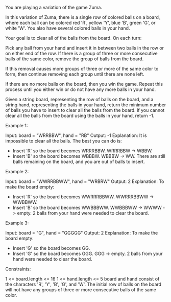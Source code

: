 You are playing a variation of the game Zuma.

In this variation of Zuma, there is a single row of colored balls on a board,
where each ball can be colored red 'R', yellow 'Y', blue 'B', green 'G', or
white 'W'. You also have several colored balls in your hand.

Your goal is to clear all of the balls from the board. On each turn:


Pick any ball from your hand and insert it in between two balls in the row or
on either end of the row.
If there is a group of three or more consecutive balls of the same color,
remove the group of balls from the board.

If this removal causes more groups of three or more of the same color to
form, then continue removing each group until there are none
left.


If there are no more balls on the board, then you win the game.
Repeat this process until you either win or do not have any more balls in
your hand.


Given a string board, representing the row of balls on the board, and a
string hand, representing the balls in your hand, return the minimum number
of balls you have to insert to clear all the balls from the board. If you
cannot clear all the balls from the board using the balls in your hand,
return -1.


Example 1:


Input: board = "WRRBBW", hand = "RB"
Output: -1
Explanation: It is impossible to clear all the balls. The best you can do is:
- Insert 'R' so the board becomes WRRRBBW. WRRRBBW -> WBBW.
- Insert 'B' so the board becomes WBBBW. WBBBW -> WW.
There are still balls remaining on the board, and you are out of balls to
insert.

Example 2:


Input: board = "WWRRBBWW", hand = "WRBRW"
Output: 2
Explanation: To make the board empty:
- Insert 'R' so the board becomes WWRRRBBWW. WWRRRBBWW -> WWBBWW.
- Insert 'B' so the board becomes WWBBBWW. WWBBBWW -> WWWW -> empty.
2 balls from your hand were needed to clear the board.


Example 3:


Input: board = "G", hand = "GGGGG"
Output: 2
Explanation: To make the board empty:
- Insert 'G' so the board becomes GG.
- Insert 'G' so the board becomes GGG. GGG -> empty.
2 balls from your hand were needed to clear the board.



Constraints:


1 <= board.length <= 16
1 <= hand.length <= 5
board and hand consist of the characters 'R', 'Y', 'B', 'G', and 'W'.
The initial row of balls on the board will not have any groups of three or
more consecutive balls of the same color.




